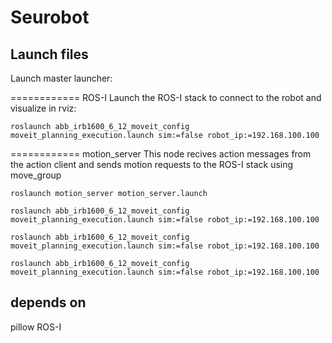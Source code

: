 # Seurobot





## Launch files


Launch master launcher:

============
ROS-I
Launch the ROS-I stack to connect to the robot and visualize in rviz:

```
roslaunch abb_irb1600_6_12_moveit_config moveit_planning_execution.launch sim:=false robot_ip:=192.168.100.100
```
============
motion_server
This node recives action messages from the action client and sends motion requests to the ROS-I stack using move_group
```
roslaunch motion_server motion_server.launch 
```
```
roslaunch abb_irb1600_6_12_moveit_config moveit_planning_execution.launch sim:=false robot_ip:=192.168.100.100
```
```
roslaunch abb_irb1600_6_12_moveit_config moveit_planning_execution.launch sim:=false robot_ip:=192.168.100.100
```
```
roslaunch abb_irb1600_6_12_moveit_config moveit_planning_execution.launch sim:=false robot_ip:=192.168.100.100
```

## depends on 
pillow
ROS-I

